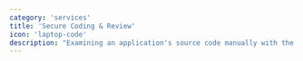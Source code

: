 ```yaml
---
category: 'services'
title: 'Secure Coding & Review'
icon: 'laptop-code' 
description: "Examining an application's source code manually with the aim of detecting any potential vulnerabilities present in it."
---
```

